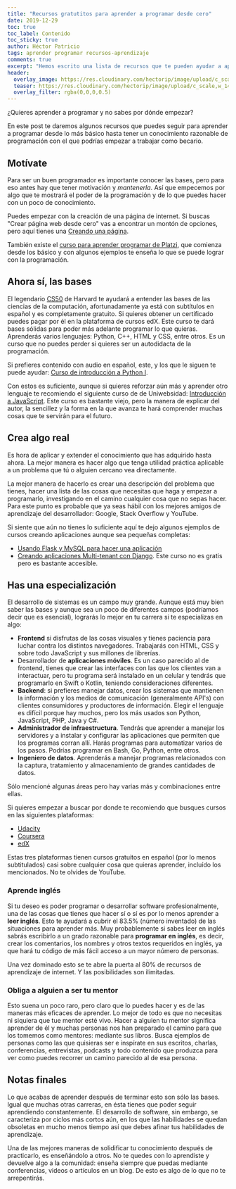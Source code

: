 ```yaml
---
title: "Recursos gratutitos para aprender a programar desde cero"
date: 2019-12-29
toc: true
toc_label: Contenido
toc_sticky: true
author: Héctor Patricio
tags: aprender programar recursos-aprendizaje
comments: true
excerpt: "Hemos escrito una lista de recursos que te pueden ayudar a aprender a programar en tiempo record."
header:
  overlay_image: https://res.cloudinary.com/hectorip/image/upload/c_scale,w_1440/v1577598219/siora-photography-hgFY1mZY-Y0-unsplash_brzlus.jpg
  teaser: https://res.cloudinary.com/hectorip/image/upload/c_scale,w_1440/v1577598219/siora-photography-hgFY1mZY-Y0-unsplash_brzlus.jpg
  overlay_filter: rgba(0,0,0,0.5)
---
```


¿Quieres aprender a programar y no sabes por dónde empezar?

En este post te daremos algunos recursos que puedes seguir para aprender a programar desde lo más básico hasta tener un conocimiento razonable de programación con el que podrías empezar a trabajar como becario.

## Motívate

Para ser un buen programador es importante conocer las bases, pero para eso antes hay que tener motivación y _mantenerla_. Así que empecemos por algo que te mostrará el poder de la programación y de lo que puedes hacer con un poco de conocimiento.

Puedes empezar con la creación de una página de internet. Si buscas "Crear página web desde cero" vas a encontrar un montón de opciones, pero aquí tienes una [Creando una página](http://bit.ly/2Mq1aE0).

También existe el [curso para aprender programar de Platzi](http://bit.ly/34VCbyM), que comienza desde los básico y con algunos ejemplos te enseña lo que se puede lograr con la programación.

## Ahora sí, las bases

El legendario [CS50](http://bit.ly/39miPqa) de Harvard te ayudará a entender las bases de las ciencias de la computación, afortunadamente ya está con subtítulos en español y es completamente gratuito. Si quieres obtener un certificado puedes pagar por él en la plataforma de cursos edX. Este curso te dará bases sólidas para poder más adelante programar lo que quieras. Aprenderás varios lenguajes: Python, C++, HTML y CSS, entre otros.
Es un curso que no puedes perder si quieres ser un autodidacta de la programación.

Si prefieres contenido con audio en español, este, y los que le siguen te puede ayudar: [Curso de introducción a Python I](http://bit.ly/2Sqj1OV).

Con estos es suficiente, aunque si quieres reforzar aún más y aprender otro lenguaje te recomiendo el siguiente curso de de Uniwebsidad: [Introducción a JavaScript](http://bit.ly/2PYLwSh). Este curso es bastante viejo, pero la manera de explicar del autor, la sencillez y la forma en la que avanza te hará comprender muchas cosas que te servirán para el futuro.

## Crea algo real

Es hora de aplicar y extender el conocimiento que has adquirido hasta ahora. La mejor manera es hacer algo que tenga utilidad práctica aplicable a un problema que tú o alguien cercano vea directamente.

La mejor manera de hacerlo es crear una descripción del problema que tienes, hacer una lista de las cosas que necesitas que haga y empezar a programarlo, investigando en el camino cualquier cosa que no sepas hacer. Para este punto es probable que ya seas hábil con los mejores amigos de aprendizaje del desarrollador: Google, Stack Overflow y YouTube.

Si siente que aún no tienes lo suficiente aquí te dejo algunos ejemplos de cursos creando aplicaciones aunque sea pequeñas completas:

- [Usando Flask y MySQL para hacer una aplicación](http://bit.ly/2Zv5Cqk)
- [Creando aplicaciones Multi-tenant con Django](http://bit.ly/356feZM). Este curso no es gratis pero es bastante accesible.

## Has una especialización

El desarrollo de sistemas es un campo muy grande. Aunque está muy bien saber las bases y aunque sea un poco de diferentes campos (podríamos decir que es esencial), lograrás lo mejor en tu carrera si te especializas en algo:

- **Frontend** si disfrutas de las cosas visuales y tienes paciencia para luchar contra los distintos navegadores. Trabajarás con HTML, CSS y sobre todo JavaScript y sus millones de librerías.
- Desarrollador de **aplicaciones móviles**. Es un caso parecido al de frontend, tienes que crear las interfaces con las que los clientes van a interactuar, pero tu programa será instalado en un celular y tendrás que programarlo en Swift o Kotlin, teniendo consideraciones diferentes.
- **Backend**: si prefieres manejar datos, crear los sistemas que mantienen la información y los medios de comunicación (generalmente API's) con clientes consumidores y productores de información. Elegir el lenguaje es difícil porque hay muchos, pero los más usados son Python, JavaScript, PHP, Java y C#.
- **Administrador de infraestructura**. Tendrás que aprender a manejar los servidores y a instalar y configurar las aplicaciones que permiten que los programas corran allí. Harás programas para automatizar varios de los pasos. Podrías programar en Bash, Go, Python, entre otros.
- **Ingeniero de datos**. Aprenderás a manejar programas relacionados con la captura, tratamiento y almacenamiento de grandes cantidades de datos.

Sólo mencioné algunas áreas pero hay varias más y combinaciones entre ellas.

Si quieres empezar a buscar por donde te recomiendo que busques cursos en las siguientes plataformas:

- [Udacity](http://bit.ly/2Q3rl5I)
- [Coursera](http://bit.ly/354mUff)
- [edX](http://bit.ly/2Zw09j0)

Estas tres plataformas tienen cursos gratuitos en español (por lo menos subtitulados) casi sobre cualquier cosa que quieras aprender, incluído los mencionados. No te olvides de YouTube.

### Aprende inglés

Si tu deseo es poder programar o desarrollar software profesionalmente, una de las cosas que tienes que hacer sí o sí es por lo menos aprender a **leer inglés**. Esto te ayudará a cubrir el 83.5% (número inventado) de las situaciones para aprender más. Muy probablemente si sabes leer en inglés sabrás escribirlo a un grado razonable para **programar en inglés**, es decir, crear los comentarios, los nombres y otros textos requeridos en inglés, ya que hará tu código de más fácil acceso a un mayor número de personas.

Una vez dominado esto se te abre la puerta al 80% de recursos de aprendizaje de internet. Y las posibilidades son ilimitadas.

### Obliga a alguien a ser tu mentor

Esto suena un poco raro, pero claro que lo puedes hacer y es de las maneras más eficaces de aprender. Lo mejor de todo es que no necesitas ni siquiera que tue mentor esté vivo. Hacer a alguien tu mentor significa aprender de él y muchas personas nos han preparado el camino para que los tomemos como mentores: mediante sus libros. Busca ejemplos de personas como las que quisieras ser e inspírate en sus escritos, charlas, conferencias, entrevistas, podcasts y todo contenido que produzca para ver como puedes recorrer un camino parecido al de esa persona.

## Notas finales

Lo que acabas de aprender después de terminar esto son sólo las bases. Igual que muchas otras carreras, en ésta tienes que poder seguir aprendiendo constantemente. El desarrollo de software, sin embargo, se caracteriza por ciclos más cortos aún, en los que las habilidades se quedan obsoletas en mucho menos tiempo así que debes afinar tus habilidades de aprendizaje.

Una de las mejores maneras de solidificar tu conocimiento después de practicarlo, es enseñándolo a otros. No te quedes con lo aprendiste y devuelve algo a la comunidad: enseña siempre que puedas mediante conferencias, videos o artículos en un blog. De esto es algo de lo que no te arrepentirás.
